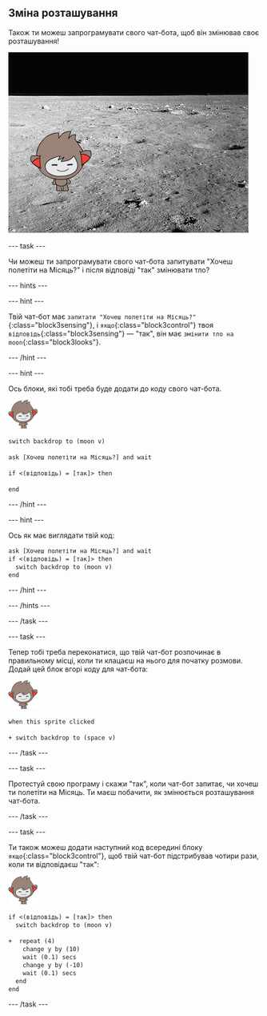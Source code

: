 ## Зміна розташування

Також ти можеш запрограмувати свого чат-бота, щоб він змінював своє розташування!

![Тестування зміни тла](images/chatbot-backdrop-moon.png)

--- task ---

Чи можеш ти запрограмувати свого чат-бота запитувати "Хочеш полетіти на Місяць?" і після відповіді "так" змінювати тло?

--- hints ---

--- hint ---

Твій чат-бот має `запитати "Хочеш полетіти на Місяць?"`{:class="block3sensing"}, і `якщо`{:class="block3control"} твоя `відповідь`{:class="block3sensing"} — "так", він має `змінити тло на moon`{:class="block3looks"}.

--- /hint ---

--- hint ---

Ось блоки, які тобі треба буде додати до коду свого чат-бота.

![спрайт nano](images/nano-sprite.png)

```blocks3
switch backdrop to (moon v)

ask [Хочеш полетіти на Місяць?] and wait

if <(відповідь) = [так]> then 

end
```

--- /hint ---

--- hint ---

Ось як має виглядати твій код:

```blocks3
ask [Хочеш полетіти на Місяць?] and wait
if <(відповідь) = [так]> then 
  switch backdrop to (moon v)
end
```

--- /hint ---

--- /hints ---

--- /task ---

--- task ---

Тепер тобі треба переконатися, що твій чат-бот розпочинає в правильному місці, коли ти клацаєш на нього для початку розмови. Додай цей блок вгорі коду для чат-бота:

![спрайт nano](images/nano-sprite.png)

```blocks3
when this sprite clicked

+ switch backdrop to (space v)
```

--- /task ---

--- task ---

Протестуй свою програму і скажи "так", коли чат-бот запитає, чи хочеш ти полетіти на Місяць. Ти маєш побачити, як змінюється розташування чат-бота.

--- /task ---

--- task ---

Ти також можеш додати наступний код всередині блоку `якщо`{:class="block3control"}, щоб твій чат-бот підстрибував чотири рази, коли ти відповідаєш "так":

![спрайт nano](images/nano-sprite.png)

```blocks3
if <(відповідь) = [так]> then 
  switch backdrop to (moon v)

+  repeat (4) 
    change y by (10)
    wait (0.1) secs
    change y by (-10)
    wait (0.1) secs
  end
end
```

--- /task ---